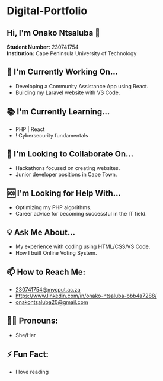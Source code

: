 # Digital-Portfolio
## Hi, I'm Onako Ntsaluba 👋

**Student Number:** 230741754  
**Institution:** Cape Peninsula University of Technology

## 🔧 I'm Currently Working On...
- Developing a Community Assistance App using React.
- Building my Laravel website with VS Code.

## 📚 I'm Currently Learning...
- PHP | React 
- ! Cybersecurity fundamentals

## 🤝 I'm Looking to Collaborate On...
- Hackathons focused on creating websites.
- Junior developer positions in Cape Town.

## 🆘 I'm Looking for Help With...
- Optimizing my PHP algorithms.
- Career advice for becoming successful in the IT field.

## 💡 Ask Me About...
- My experience with coding using HTML/CSS/VS Code.
- How I built Online Voting System.

## 📫 How to Reach Me:
- 230741754@mycput.ac.za
- https://www.linkedin.com/in/onako-ntsaluba-bbb4a7288/
- onakontsaluba20@gmail.com

## 🏳️‍🌈 Pronouns:
- She/Her

## ⚡ Fun Fact:
- I love reading
  
